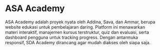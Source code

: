 # ASA Academy
ASA Academy adalah proyek nyata oleh Addina, Sava, dan Ammar, berupa website edukasi untuk pembelajaran daring. Platform ini menawarkan materi interaktif, manajemen kursus terstruktur, quiz dan evaluasi, serta dashboard pengguna untuk tracking progress. Dengan antarmuka responsif, SDA Academy dirancang agar mudah diakses oleh siapa saja.
